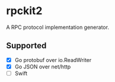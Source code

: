 # rpckit2

A RPC protocol implementation generator.

## Supported

- [x] Go protobuf over io.ReadWriter
- [x] Go JSON over net/http
- [ ] Swift
